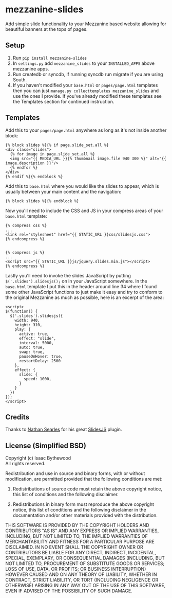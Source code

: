 # mezzanine-slides

Add simple slide functionality to your Mezzanine based website allowing for
beautiful banners at the tops of pages.


## Setup

 1. Run `pip install mezzanine-slides`
 2. In `settings.py` add `mezzanine_slides` to your `INSTALLED_APPS` above mezzanine apps.
 3. Run createdb or syncdb, if running syncdb run migrate if you are using South.
 4. If you haven't modified your `base.html` or `pages/page.html` templates then you can just `manage.py collecttemplates mezzanine_slides` and use the ones I provide. If you've already modified these templates see the Templates section for continued instruction.


## Templates

Add this to your `pages/page.html` anywhere as long as it's not inside another
block:

    {% block slides %}{% if page.slide_set.all %}
    <div class="slides">
      {% for image in page.slide_set.all %}
      <img src="{{ MEDIA_URL }}{% thumbnail image.file 940 300 %}" alt="{{ image.description }}"/>
      {% endfor %}
    </div>
    {% endif %}{% endblock %}

Add this to `base.html` where you would like the slides to appear, which is
usually between your main content and the navigation:

    {% block slides %}{% endblock %}

Now you'll need to include the CSS and JS in your compress areas of your
`base.html` template:

    {% compress css %}
    ...
    <link rel="stylesheet" href="{{ STATIC_URL }}css/slidesjs.css">
    {% endcompress %}

    
    {% compress js %}
    ...
    <script src="{{ STATIC_URL }}js/jquery.slides.min.js"></script>
    {% endcompress %}

Lastly you'll need to invoke the slides JavaScript by putting
`$('.slides').slidesjs();` on in your JavaScript somewhere. In the `base.html`
template I put this in the header around line 34 where I found some other
JavaScript functions to just make it easy and try to conform to the original
Mezzanine as much as possible, here is an excerpt of the area:

    <script>
    $(function() {
      $('.slides').slidesjs({
        width: 940,
        height: 310,
        play: {
          active: true,
          effect: "slide",
          interval: 5000,
          auto: true,
          swap: true,
          pauseOnHover: true,
          restartDelay: 2500
        },
        effect: {
          slide: {
            speed: 1000,
          }
        }
      })
    });
    </script>


## Credits

Thanks to [Nathan Searles][0] for his great [SlidesJS][1] plugin.


## License (Simplified BSD)

Copyright (c) Isaac Bythewood  
All rights reserved.

Redistribution and use in source and binary forms, with or without
modification, are permitted provided that the following conditions are met:

1. Redistributions of source code must retain the above copyright notice,
   this list of conditions and the following disclaimer.

2. Redistributions in binary form must reproduce the above copyright notice,
   this list of conditions and the following disclaimer in the documentation
   and/or other materials provided with the distribution.

THIS SOFTWARE IS PROVIDED BY THE COPYRIGHT HOLDERS AND CONTRIBUTORS "AS IS" AND
ANY EXPRESS OR IMPLIED WARRANTIES, INCLUDING, BUT NOT LIMITED TO, THE IMPLIED
WARRANTIES OF MERCHANTABILITY AND FITNESS FOR A PARTICULAR PURPOSE ARE
DISCLAIMED. IN NO EVENT SHALL THE COPYRIGHT OWNER OR CONTRIBUTORS BE LIABLE FOR
ANY DIRECT, INDIRECT, INCIDENTAL, SPECIAL, EXEMPLARY, OR CONSEQUENTIAL DAMAGES
(INCLUDING, BUT NOT LIMITED TO, PROCUREMENT OF SUBSTITUTE GOODS OR SERVICES;
LOSS OF USE, DATA, OR PROFITS; OR BUSINESS INTERRUPTION) HOWEVER CAUSED AND
ON ANY THEORY OF LIABILITY, WHETHER IN CONTRACT, STRICT LIABILITY, OR TORT
(INCLUDING NEGLIGENCE OR OTHERWISE) ARISING IN ANY WAY OUT OF THE USE OF THIS
SOFTWARE, EVEN IF ADVISED OF THE POSSIBILITY OF SUCH DAMAGE.


[0]: http://nathansearles.com/
[1]: http://www.slidesjs.com/
